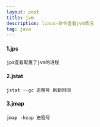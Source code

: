 ```yaml
---
layout: post
title: jvm
description: linux-命令查看jvm情况
tag: java
---
```


#### 1.jps

```
jps查看配置了jvm的进程
```

#### 2.jstat

```
jstat --gc 进程号 刷新时间 
```

#### 3.jmap

```
jmap -heap 进程号
```

